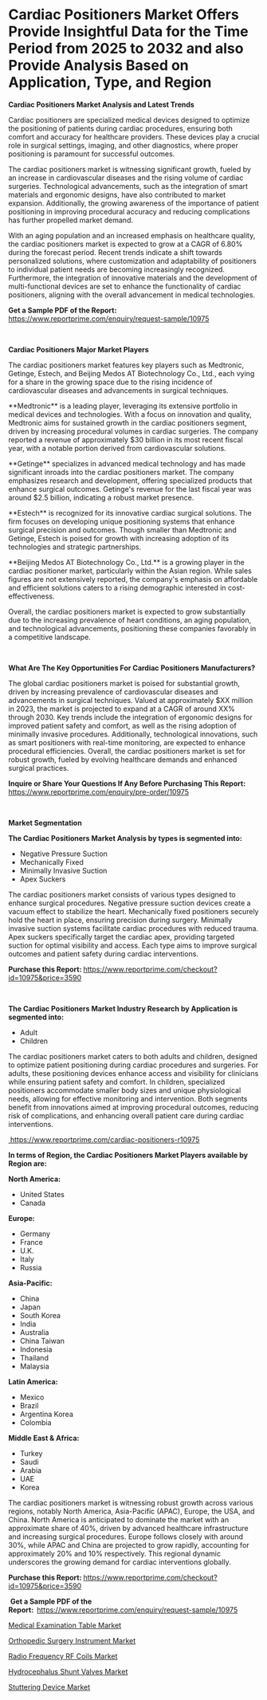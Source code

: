 <p><h1>Cardiac Positioners Market Offers Provide Insightful Data for the Time Period from 2025 to 2032 and also Provide Analysis Based on Application, Type, and Region</h1></p><p><strong>Cardiac Positioners Market Analysis and Latest Trends</strong></p>
<p><p>Cardiac positioners are specialized medical devices designed to optimize the positioning of patients during cardiac procedures, ensuring both comfort and accuracy for healthcare providers. These devices play a crucial role in surgical settings, imaging, and other diagnostics, where proper positioning is paramount for successful outcomes.</p><p>The cardiac positioners market is witnessing significant growth, fueled by an increase in cardiovascular diseases and the rising volume of cardiac surgeries. Technological advancements, such as the integration of smart materials and ergonomic designs, have also contributed to market expansion. Additionally, the growing awareness of the importance of patient positioning in improving procedural accuracy and reducing complications has further propelled market demand.</p><p>With an aging population and an increased emphasis on healthcare quality, the cardiac positioners market is expected to grow at a CAGR of 6.80% during the forecast period. Recent trends indicate a shift towards personalized solutions, where customization and adaptability of positioners to individual patient needs are becoming increasingly recognized. Furthermore, the integration of innovative materials and the development of multi-functional devices are set to enhance the functionality of cardiac positioners, aligning with the overall advancement in medical technologies.</p></p>
<p><strong>Get a Sample PDF of the Report:&nbsp;</strong> <a href="https://www.reportprime.com/enquiry/request-sample/10975?utm_campaign=1110&utm_medium=2&utm_source=Github&utm_content=ia&utm_term=20032025&utm_id=cardiac-positioners">https://www.reportprime.com/enquiry/request-sample/10975</a></p>
<p>&nbsp;</p>
<p><strong>Cardiac Positioners Major Market Players</strong></p>
<p><p>The cardiac positioners market features key players such as Medtronic, Getinge, Estech, and Beijing Medos AT Biotechnology Co., Ltd., each vying for a share in the growing space due to the rising incidence of cardiovascular diseases and advancements in surgical techniques.</p><p>**Medtronic** is a leading player, leveraging its extensive portfolio in medical devices and technologies. With a focus on innovation and quality, Medtronic aims for sustained growth in the cardiac positioners segment, driven by increasing procedural volumes in cardiac surgeries. The company reported a revenue of approximately $30 billion in its most recent fiscal year, with a notable portion derived from cardiovascular solutions.</p><p>**Getinge** specializes in advanced medical technology and has made significant inroads into the cardiac positioners market. The company emphasizes research and development, offering specialized products that enhance surgical outcomes. Getinge's revenue for the last fiscal year was around $2.5 billion, indicating a robust market presence.</p><p>**Estech** is recognized for its innovative cardiac surgical solutions. The firm focuses on developing unique positioning systems that enhance surgical precision and outcomes. Though smaller than Medtronic and Getinge, Estech is poised for growth with increasing adoption of its technologies and strategic partnerships.</p><p>**Beijing Medos AT Biotechnology Co., Ltd.** is a growing player in the cardiac positioner market, particularly within the Asian region. While sales figures are not extensively reported, the company's emphasis on affordable and efficient solutions caters to a rising demographic interested in cost-effectiveness.</p><p>Overall, the cardiac positioners market is expected to grow substantially due to the increasing prevalence of heart conditions, an aging population, and technological advancements, positioning these companies favorably in a competitive landscape.</p></p>
<p>&nbsp;</p>
<p><strong>What Are The Key Opportunities For Cardiac Positioners Manufacturers?</strong></p>
<p><p>The global cardiac positioners market is poised for substantial growth, driven by increasing prevalence of cardiovascular diseases and advancements in surgical techniques. Valued at approximately $XX million in 2023, the market is projected to expand at a CAGR of around XX% through 2030. Key trends include the integration of ergonomic designs for improved patient safety and comfort, as well as the rising adoption of minimally invasive procedures. Additionally, technological innovations, such as smart positioners with real-time monitoring, are expected to enhance procedural efficiencies. Overall, the cardiac positioners market is set for robust growth, fueled by evolving healthcare demands and enhanced surgical practices.</p></p>
<p><strong>Inquire or Share Your Questions If Any Before Purchasing This Report:</strong> <a href="https://www.reportprime.com/enquiry/pre-order/10975?utm_campaign=1110&utm_medium=2&utm_source=Github&utm_content=ia&utm_term=20032025&utm_id=cardiac-positioners">https://www.reportprime.com/enquiry/pre-order/10975</a></p>
<p>&nbsp;</p>
<p><strong>Market Segmentation</strong></p>
<p><strong>The Cardiac Positioners Market Analysis by types is segmented into:</strong></p>
<p><ul><li>Negative Pressure Suction</li><li>Mechanically Fixed</li><li>Minimally Invasive Suction</li><li>Apex Suckers</li></ul></p>
<p><p>The cardiac positioners market consists of various types designed to enhance surgical procedures. Negative pressure suction devices create a vacuum effect to stabilize the heart. Mechanically fixed positioners securely hold the heart in place, ensuring precision during surgery. Minimally invasive suction systems facilitate cardiac procedures with reduced trauma. Apex suckers specifically target the cardiac apex, providing targeted suction for optimal visibility and access. Each type aims to improve surgical outcomes and patient safety during cardiac interventions.</p></p>
<p><strong>Purchase this Report:&nbsp;</strong><a href="https://www.reportprime.com/checkout?id=10975&price=3590&utm_campaign=1110&utm_medium=2&utm_source=Github&utm_content=ia&utm_term=20032025&utm_id=cardiac-positioners">https://www.reportprime.com/checkout?id=10975&price=3590</a></p>
<p>&nbsp;</p>
<p><strong>The Cardiac Positioners Market Industry Research by Application is segmented into:</strong></p>
<p><ul><li>Adult</li><li>Children</li></ul></p>
<p><p>The cardiac positioners market caters to both adults and children, designed to optimize patient positioning during cardiac procedures and surgeries. For adults, these positioning devices enhance access and visibility for clinicians while ensuring patient safety and comfort. In children, specialized positioners accommodate smaller body sizes and unique physiological needs, allowing for effective monitoring and intervention. Both segments benefit from innovations aimed at improving procedural outcomes, reducing risk of complications, and enhancing overall patient care during cardiac interventions.</p></p>
<p><a href="https://www.reportprime.com/cardiac-positioners-r10975?utm_campaign=1110&utm_medium=2&utm_source=Github&utm_content=ia&utm_term=20032025&utm_id=cardiac-positioners">&nbsp;https://www.reportprime.com/cardiac-positioners-r10975</a></p>
<p><strong>In terms of Region, the Cardiac Positioners Market Players available by Region are:</strong></p>
<p>
    <p> <strong> North America: </strong>
        <ul>
            <li>United States</li>
            <li>Canada</li>
        </ul>
        </p> 
    <p> <strong> Europe: </strong>
        <ul>
            <li>Germany</li>
            <li>France</li>
            <li>U.K.</li>
            <li>Italy</li>
            <li>Russia</li>
        </ul>
        </p> 
    <p> <strong> Asia-Pacific: </strong>
        <ul>
            <li>China</li>
            <li>Japan</li>
            <li>South Korea</li>
            <li>India</li>
            <li>Australia</li>
            <li>China Taiwan</li>
            <li>Indonesia</li>
            <li>Thailand</li>
            <li>Malaysia</li>
        </ul>
        </p> 
    <p> <strong> Latin America: </strong>
        <ul>
            <li>Mexico</li>
            <li>Brazil</li>
            <li>Argentina Korea</li>
            <li>Colombia</li>
        </ul>
        </p> 
    <p> <strong> Middle East & Africa: </strong>
        <ul>
            <li>Turkey</li>
            <li>Saudi</li>
            <li>Arabia</li>
            <li>UAE</li>
            <li>Korea</li>
        </ul>
    </p>
    </p>
<p><p>The cardiac positioners market is witnessing robust growth across various regions, notably North America, Asia-Pacific (APAC), Europe, the USA, and China. North America is anticipated to dominate the market with an approximate share of 40%, driven by advanced healthcare infrastructure and increasing surgical procedures. Europe follows closely with around 30%, while APAC and China are projected to grow rapidly, accounting for approximately 20% and 10% respectively. This regional dynamic underscores the growing demand for cardiac interventions globally.</p></p>
<p><strong>Purchase this Report: </strong><a href="https://www.reportprime.com/checkout?id=10975&price=3590&utm_campaign=1110&utm_medium=2&utm_source=Github&utm_content=ia&utm_term=20032025&utm_id=cardiac-positioners">https://www.reportprime.com/checkout?id=10975&price=3590</a></p>
<p>&nbsp;<strong>Get a Sample PDF of the Report:&nbsp;&nbsp;</strong><a href="https://www.reportprime.com/enquiry/request-sample/10975?utm_campaign=1110&utm_medium=2&utm_source=Github&utm_content=ia&utm_term=20032025&utm_id=cardiac-positioners">https://www.reportprime.com/enquiry/request-sample/10975</a></p>
<p><strong></strong></p>
<p><p><a href="https://github.com/borsiflorsfa/Market-Research-Report-List-1/blob/main/medical-examination-table-market.md?utm_campaign=1110&utm_medium=2&utm_source=Github&utm_content=ia&utm_term=20032025&utm_id=cardiac-positioners">Medical Examination Table Market</a></p><p><a href="https://github.com/kelttnandan9/Market-Research-Report-List-1/blob/main/orthopedic-surgery-instrument-market.md?utm_campaign=1110&utm_medium=2&utm_source=Github&utm_content=ia&utm_term=20032025&utm_id=cardiac-positioners">Orthopedic Surgery Instrument Market</a></p><p><a href="https://github.com/larotnanonhx/Market-Research-Report-List-1/blob/main/radio-frequency-rf-coils-market.md?utm_campaign=1110&utm_medium=2&utm_source=Github&utm_content=ia&utm_term=20032025&utm_id=cardiac-positioners">Radio Frequency RF Coils Market</a></p><p><a href="https://github.com/romeoacuffap/Market-Research-Report-List-1/blob/main/hydrocephalus-shunt-valves-market.md?utm_campaign=1110&utm_medium=2&utm_source=Github&utm_content=ia&utm_term=20032025&utm_id=cardiac-positioners">Hydrocephalus Shunt Valves Market</a></p><p><a href="https://github.com/linnuripat/Market-Research-Report-List-1/blob/main/stuttering-device-market.md?utm_campaign=1110&utm_medium=2&utm_source=Github&utm_content=ia&utm_term=20032025&utm_id=cardiac-positioners">Stuttering Device Market</a></p></p>